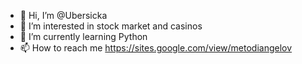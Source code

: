 - 👋 Hi, I’m @Ubersicka
- 👀 I’m interested in stock market and casinos
- 🌱 I’m currently learning Python
- 📫 How to reach me https://sites.google.com/view/metodiangelov 

<!---
Ubersicka/Ubersicka is a ✨ special ✨ repository because its `README.md` (this file) appears on your GitHub profile.
You can click the Preview link to take a look at your changes.
--->
